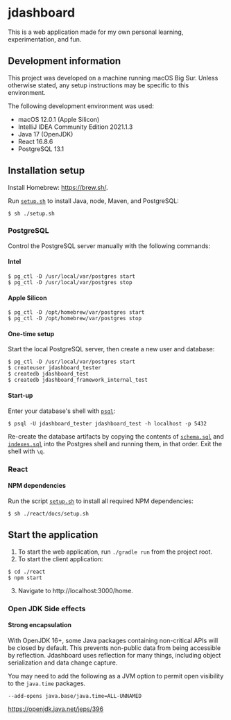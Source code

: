 # jdashboard
This is a web application made for my own personal learning, experimentation, and fun.

## Development information
This project was developed on a machine running macOS Big Sur.
Unless otherwise stated, any setup instructions may be specific to this environment.

The following development environment was used:
* macOS 12.0.1 (Apple Silicon) 
* IntelliJ IDEA Community Edition 2021.1.3
* Java 17 (OpenJDK)
* React 16.8.6
* PostgreSQL 13.1

## Installation setup
Install Homebrew: https://brew.sh/.

Run [`setup.sh`](./setup.sh) to install Java, node, Maven, and PostgreSQL:
```shell
$ sh ./setup.sh
```

### PostgreSQL
Control the PostgreSQL server manually with the following commands:
#### Intel
```shell
$ pg_ctl -D /usr/local/var/postgres start
$ pg_ctl -D /usr/local/var/postgres stop
```

#### Apple Silicon
```shell
$ pg_ctl -D /opt/homebrew/var/postgres start
$ pg_ctl -D /opt/homebrew/var/postgres stop
```

#### One-time setup
Start the local PostgreSQL server, then create a new user and database:
```shell
$ pg_ctl -D /usr/local/var/postgres start
$ createuser jdashboard_tester
$ createdb jdashboard_test
$ createdb jdashboard_framework_internal_test
```

#### Start-up
Enter your database's shell with [`psql`](https://www.postgresql.org/docs/12/app-psql.html):
```shell
$ psql -U jdashboard_tester jdashboard_test -h localhost -p 5432
```
Re-create the database artifacts by copying the contents of [`schema.sql`](./src/main/resources/sql/schema.sql) and 
[`indexes.sql`](./src/main/resources/sql/indexes.sql) into the Postgres shell and running them, in that order. 
Exit the shell with `\q`.

### React
#### NPM dependencies
Run the script [`setup.sh`](./react/docs/setup.sh) to install all required NPM dependencies:
```shell
$ sh ./react/docs/setup.sh
```

## Start the application
1. To start the web application, run `./gradle run` from the project root.
2. To start the client application:
```shell
$ cd ./react
$ npm start
```
3. Navigate to http://localhost:3000/home.

### Open JDK Side effects
#### Strong encapsulation
With OpenJDK 16+, some Java packages containing non-critical APIs will be closed by default. 
This prevents non-public data from being accessible by reflection. 
Jdashboard uses reflection for many things, including object serialization and data change capture. 

You may need to add the following as a JVM option to permit open visibility to the `java.time` packages.
```
--add-opens java.base/java.time=ALL-UNNAMED
```

https://openjdk.java.net/jeps/396